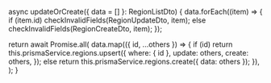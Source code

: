 async updateOrCreate({ data = [] }: RegionListDto) {
  data.forEach((item) => {
    if (item.id) checkInvalidFields(RegionUpdateDto, item);
    else checkInvalidFields(RegionCreateDto, item);
  });

  return await Promise.all(
    data.map(({ id, ...others }) => {
      if (id)
        return this.prismaService.regions.upsert({
          where: { id },
          update: others,
          create: others,
        });
      else return this.prismaService.regions.create({ data: others });
    }),
  );
}
